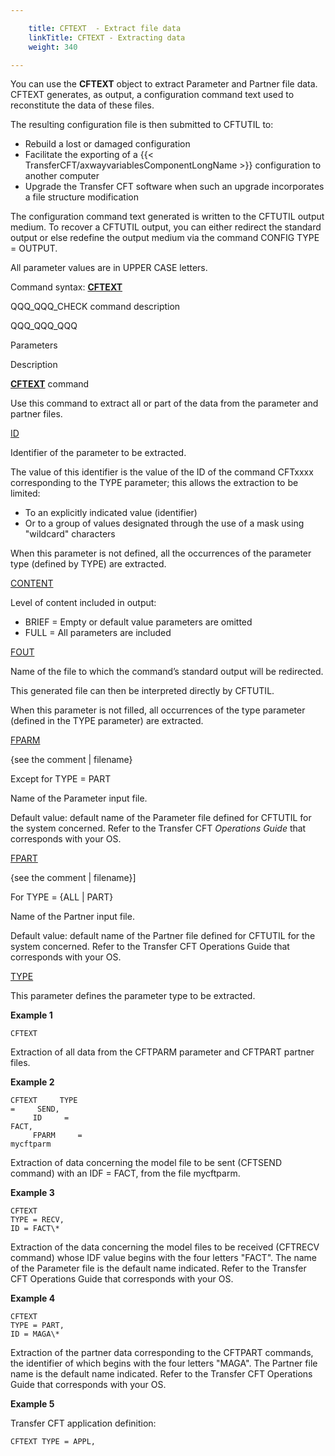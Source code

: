 ```yaml
---

    title: CFTEXT  - Extract file data 
    linkTitle: CFTEXT - Extracting data
    weight: 340

---
```

You can use the <span id="About_the_CFTEXT_Command"></span><span style="font-weight: bold;">****CFTEXT****</span>
object to extract Parameter and Partner file data. CFTEXT generates, as output, a configuration command text used to reconstitute
the data of these files.

The resulting configuration
file is then submitted to CFTUTIL to:

- Rebuild a lost
    or damaged configuration
- Facilitate the
    exporting of a {{< TransferCFT/axwayvariablesComponentLongName >}} configuration to another computer
- Upgrade the Transfer
    CFT software when such an upgrade incorporates a file structure modification

The configuration command text generated is written to the CFTUTIL output
medium. To recover a CFTUTIL output, you can either redirect the standard
output or else redefine the output medium via the command CONFIG TYPE
= OUTPUT.

All parameter values are in UPPER CASE letters.

Command syntax: <span style="font-weight: bold;">****[CFTEXT](../../../command_summary#CFTEXT)****</span>

QQQ\_QQQ\_CHECK command description

QQQ\_QQQ\_QQQ

Parameters

Description

<span style="font-weight: bold;">****[CFTEXT](../../../command_summary#CFTEXT)****</span> command

Use this command to extract all or part of the data from
the parameter and partner files.

[ID](../../../command_summary/parameter_intro/id) 

Identifier of the parameter to be extracted.

The value of this identifier is the value of the ID of
the command CFTxxxx corresponding to the TYPE parameter; this allows the
extraction to be limited:

- To an
    explicitly indicated value (identifier)
- Or to
    a group of values designated through the use of a mask using "wildcard"
    characters

When this parameter is not defined, all the occurrences
of the parameter type (defined by TYPE) are extracted.

[CONTENT](../../../command_summary/parameter_intro/content)

Level of content included in output:

- BRIEF = Empty or default value parameters are omitted
- FULL = All parameters are included

[FOUT](../../../command_summary/parameter_intro/fout) 

Name of the file to which the command’s standard output
will be redirected.

This generated file can then be interpreted directly by
CFTUTIL.

When this parameter is not filled, all occurrences of the
type parameter (defined in the TYPE parameter) are extracted.

[FPARM](../../../command_summary/parameter_intro/fparm)

{see the comment |
filename} 

Except for TYPE = PART

Name of the Parameter input file.

Default value: default name of the Parameter file defined
for CFTUTIL for the system concerned. Refer to the Transfer CFT *Operations
Guide* that corresponds with your OS.

[FPART](../../../command_summary/parameter_intro/fpart) 

{see the
comment | filename}\]

For TYPE = {ALL | PART}

Name of the Partner input file.

Default value: default
name of the Partner file defined for CFTUTIL for the system concerned.
Refer to the Transfer CFT <span class="italic_in_para">Operations Guide</span> that corresponds with
your OS.

[TYPE](../../../command_summary/parameter_intro/type) 

This parameter defines the parameter type to be extracted.

****Example 1****

```
CFTEXT
```

Extraction of all data from the CFTPARM parameter and CFTPART
partner files.

********Example 2********

```
CFTEXT     TYPE    
=     SEND,
     ID     =    
FACT,
     FPARM     =    
mycftparm
```

Extraction of data concerning the model file to be sent
(CFTSEND command) with an IDF = FACT, from the file mycftparm.

********Example 3********

```
CFTEXT
TYPE = RECV,
ID = FACT\*
```

Extraction of the data concerning the model files to be
received (CFTRECV command) whose IDF value begins with the four letters
"FACT". The name of the Parameter file is the default name indicated.
Refer to the Transfer CFT Operations Guide that corresponds with
your OS.

********Example 4********

```
CFTEXT
TYPE = PART,
ID = MAGA\*
```

Extraction of the partner data corresponding to the CFTPART
commands, the identifier of which begins with the four letters "MAGA".
The Partner file name is the default name indicated. Refer to the Transfer
CFT Operations Guide that corresponds with your OS.

****Example 5****

Transfer
CFT application definition:

```
CFTEXT TYPE = APPL,
```
